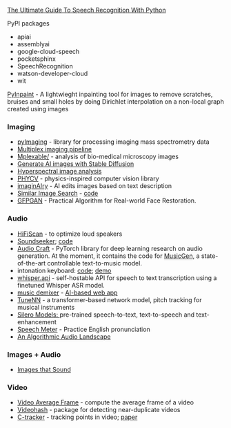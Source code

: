 [The Ultimate Guide To Speech Recognition With Python](https://realpython.com/python-speech-recognition/)

PyPI packages
+ apiai
+ assemblyai
+ google-cloud-speech
+ pocketsphinx
+ SpeechRecognition
+ watson-developer-cloud
+ wit


[PyInpaint](https://github.com/aGIToz/PyInpaint) - A lightwieght inpainting tool for images to remove scratches, bruises and small holes by doing Dirichlet interpolation on a non-local graph created using images


### Imaging

+ [pyImaging](https://github.com/alexandrovteam/pyImagingMSpec) - library for processing imaging mass spectrometry data
+ [Multiplex imaging pipeline](https://github.com/estorrs/multiplex-imaging-pipeline)
+ [Mplexable/](https://pypi.org/project/mplexable/) - analysis of bio-medical microscopy images
+ [Generate AI images with Stable Diffusion](https://twitter.com/levelsio/status/1565731907664478209)
+ [Hyperspectral image analysis](https://medium.com/abraia/hyperspectral-image-analysis-with-python-made-easy-68dcd0234924)
+ [PHYCV](https://github.com/JalaliLabUCLA/phycv) - physics-inspired computer vision library
+ [imaginAIry](https://github.com/brycedrennan/imaginAIry/) - AI edits images based on text description
+ [Similar Image Search](https://blog.qwertyforce.dev/posts/similar_image_search) - [code](https://github.com/qwertyforce/image_search)
+ [GFPGAN](https://github.com/TencentARC/GFPGAN) -  Practical Algorithm for Real-world Face Restoration.


### Audio
+ [HiFiScan](https://github.com/erdewit/HiFiScan) - to optimize loud speakers
+ [Soundseeker](https://www.soundseeker.app/); [code](https://github.com/jacobshandling/soundseeker/tree/main/backend)
+ [Audio Craft](https://github.com/facebookresearch/audiocraft) - PyTorch library for deep learning research on audio generation. At the moment, it contains the code for [MusicGen](https://ai.honu.io/papers/musicgen/), a state-of-the-art controllable text-to-music model.
+  intonation keyboard: [code](https://ad8e.pages.dev/keyboard); [demo](https://ad8e.pages.dev/keyboard)
+  [whisper.api](https://github.com/innovatorved/whisper.api) - self-hostable API for speech to text transcription using a finetuned Whisper ASR model.
+  [music demixer](https://github.com/sevagh/free-music-demixer) - [AI-based web app](https://freemusicdemixer.com/)
+  [TuneNN](https://github.com/TuneNN/TuneNN) - a transformer-based network model, pitch tracking for musical instruments
+  [Silero Models: ](https://github.com/snakers4/silero-models) pre-trained speech-to-text, text-to-speech and text-enhancement
+  [Speech Meter](https://speechmeter.com/) - Practice English pronunciation
+  [An Algorithmic Audio Landscape](https://ambient.garden/)

### Images + Audio
+  [Images that Sound](https://github.com/IFICL/images-that-sound)

### Video
+ [Video Average Frame](https://github.com/wq2012/video-average-frame) - compute the average frame of a video
+ [Videohash](https://pypi.org/project/videohash/) - package for detecting near-duplicate videos
+ [C-tracker](https://github.com/facebookresearch/co-tracker) - tracking points in video; [paper](https://co-tracker.github.io/)
